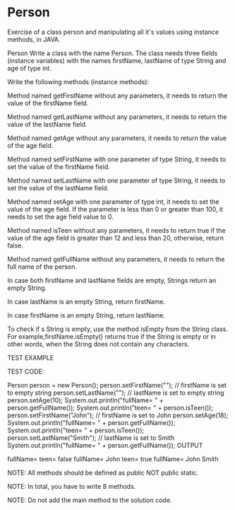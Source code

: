 # Person
Exercise of a class person and manipulating all it's values using instance methods, in JAVA.

Person
Write a class with the name Person. The class needs three fields (instance variables) with the names firstName, lastName of type String and age of type int.

Write the following methods (instance methods):

Method named getFirstName without any parameters, it needs to return the value of the firstName field.

Method named getLastName without any parameters, it needs to return the value of the lastName field.

Method named getAge without any parameters, it needs to return the value of the age field.

Method named setFirstName with one parameter of type String, it needs to set the value of the firstName field.

Method named setLastName with one parameter of type String, it needs to set the value of the lastName field.

Method named setAge with one parameter of type int, it needs to set the value of the age field. If the parameter is less than 0 or greater than 100, it needs to set the age field value to 0.

Method named isTeen without any parameters, it needs to return true if the value of the age field is greater than 12 and less than 20, otherwise, return false.

Method named getFullName without any parameters, it needs to return the full name of the person.

In case both firstName and lastName fields are empty, Strings return an empty String.

In case lastName is an empty String, return firstName.

In case firstName is an empty String, return lastName.

To check if s String is empty, use the method isEmpty from the String class. For example,firstName.isEmpty() returns true if the String is empty or in other words, when the String does not contain any characters.



TEST EXAMPLE

TEST CODE:

Person person = new Person();
person.setFirstName("");   // firstName is set to empty string
person.setLastName("");    // lastName is set to empty string
person.setAge(10);
System.out.println("fullName= " + person.getFullName());
System.out.println("teen= " + person.isTeen());
person.setFirstName("John");    // firstName is set to John
person.setAge(18);
System.out.println("fullName= " + person.getFullName());
System.out.println("teen= " + person.isTeen());
person.setLastName("Smith");    // lastName is set to Smith
System.out.println("fullName= " + person.getFullName());
OUTPUT

fullName=
teen= false
fullName= John
teen= true
fullName= John Smith


NOTE: All ​methods should be defined as public NOT public static.

NOTE: In total, you have to write 8 methods.

NOTE: Do not add the main method to the solution code.
